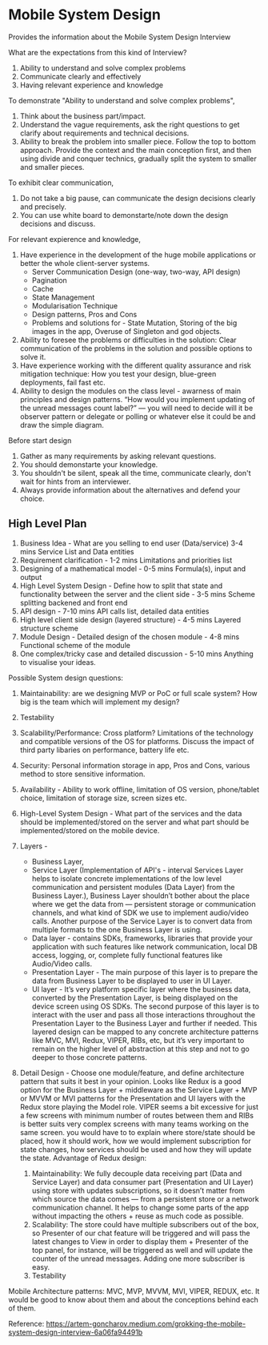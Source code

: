# Mobile System Design
Provides the information about the Mobile System Design Interview

What are the expectations from this kind of Interview?
1. Ability to understand and solve complex problems
2. Communicate clearly and effectively
3. Having relevant experience and knowledge


To demonstrate "Ability to understand and solve complex problems", 
1. Think about the business part/impact.
2. Understand the vague requirements, ask the right questions to get clarify about requirements and technical decisions.
3. Ability to break the problem into smaller piece. Follow the top to bottom approach. Provide the context and the main conception first, and then using divide and conquer technics, gradually split the system to smaller and smaller pieces.

To exhibit clear communication,
1. Do not take a big pause, can communicate the design decisions clearly and precisely.
2. You can use white board to demonstarte/note down the design decisions and discuss.

For relevant expierence and knowledge, 
1. Have experience in the development of the huge mobile applications or better the whole client-server systems.
   - Server Communication Design (one-way, two-way, API design)
   - Pagination
   - Cache
   - State Management
   - Modularisation Technique
   - Design patterns, Pros and Cons
   - Problems and solutions for - State Mutation, Storing of the big images in the app, Overuse of Singleton and god objects.
2. Ability to foresee the problems or difficulties in the solution: Clear communication of the problems in the solution and possible options to solve it.
3. Have experience working with the different quality assurance and risk mitigation technique: How you test your design, blue-green deployments, fail fast etc.
4. Ability to design the modules on the class level - awarness of main principles and design patterns.  “How would you implement updating of the unread messages count label?” — you will need to decide will it be observer pattern or delegate or polling or whatever else it could be and draw the simple diagram.

Before start design
1. Gather as many requirements by asking relevant questions.
2. You should demonstarte your knowledge.
3. You shouldn't be silent, speak all the time, communicate clearly, don't wait for hints from an interviewer.
4. Always provide information about the alternatives and defend your choice.

## High Level Plan
1. Business Idea - What are you selling to end user (Data/service) 3-4 mins
   Service List and Data entities 
2. Requirement clarification - 1-2 mins
   Limitations and priorities list 
3. Designing of a mathematical model - 0-5 mins
   Formula(s), input and output 
4. High Level System Design - Define how to split that state and functionality between the server and the client side - 3-5 mins
   Scheme splitting backened and front end
5. API design - 7-10 mins
   API calls list, detailed data entities 
6. High level client side design (layered structure) - 4-5 mins
   Layered structure scheme
7. Module Design - Detailed design of the chosen module - 4-8 mins
   Functional scheme of the module
8. One complex/tricky case and detailed discussion - 5-10 mins
   Anything to visualise your ideas.

Possible System design questions:
1. Maintainability: are we designing MVP or PoC or full scale system? How big is the team which will implement my design?
2. Testability
3. Scalability/Performance: Cross platform? Limitations of the technology and compatible versions of the OS for platforms. Discuss the impact of third party libaries on performance, battery life etc. 
4. Security: Personal information storage in app, Pros and Cons, various method to store sensitive information.
5. Availability - Ability to work offline, limitation of OS version, phone/tablet choice, limitation of storage size, screen sizes etc.
6. High-Level System Design - What part of the services and the data should be implemented/stored on the server and what part should be implemented/stored on the mobile device.
7. Layers -
   - Business Layer,
   - Service Layer (Implementation of API's - interval Services Layer helps to isolate concrete implementations of the low level communication and persistent modules (Data Layer) from the Business Layer.), Business Layer shouldn’t bother about the place where we get the data from — persistent storage or communication channels, and what kind of SDK we use to implement audio/video calls. Another purpose of the Service Layer is to convert data from multiple formats to the one Business Layer is using.
   - Data layer - contains SDKs, frameworks, libraries that provide your application with such features like network communication, local DB access, logging, or, complete fully functional features like Audio/Video calls.
   - Presentation Layer - The main purpose of this layer is to prepare the data from Business Layer to be displayed to user in UI Layer.
   - UI layer -  It’s very platform specific layer where the business data, converted by the Presentation Layer, is being displayed on the device screen using OS SDKs.
     The second purpose of this layer is to interact with the user and pass all those interactions throughout the Presentation Layer to the Business Layer and further if needed.
     This layered design can be mapped to any concrete architecture patterns like MVC, MVI, Redux, VIPER, RIBs, etc, but it’s very important to remain on the higher level of abstraction at this step and not to go deeper to those concrete patterns.

8. Detail Design - Choose one module/feature, and define architecture pattern that suits it best in your opinion.
   Looks like Redux is a good option for the Business Layer + middleware as the Service Layer + MVP or MVVM or MVI patterns for the Presentation and UI layers with the Redux store playing the Model role. VIPER seems a bit excessive for just a few screens with minimum number of routes between them and RIBs is better suits very complex screens with many teams working on the same screen.
   you would have to to explain where store/state should be placed, how it should work, how we would implement subscription for state changes, how services should be used and how they will update the state.
   Advantage of Redux design:
   1. Maintainability: We fully decouple data receiving part (Data and Service Layer) and data consumer part (Presentation and UI Layer) using store with updates subscriptions, so it doesn’t matter from which source the data comes — from a persistent store or a network communication channel. It helps to change some parts of the app without impacting the others + reuse as much code as possible.
   2. Scalability: The store could have multiple subscribers out of the box, so Presenter of our chat feature will be triggered and will pass the latest changes to View in order to display them + Presenter of the top panel, for instance, will be triggered as well and will update the counter of the unread messages. Adding one more subscriber is easy.
   3. Testability
  

Mobile Architecture patterns: MVC, MVP, MVVM, MVI, VIPER, REDUX, etc. It would be good to know about them and about the conceptions behind each of them.
  

Reference:
https://artem-goncharov.medium.com/grokking-the-mobile-system-design-interview-6a06fa94491b
